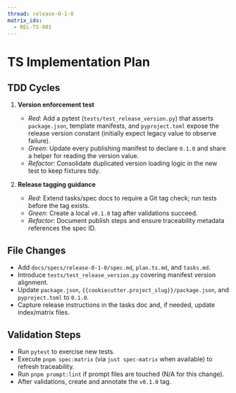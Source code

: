 ```yaml
---
thread: release-0-1-0
matrix_ids:
  - REL-TS-001
---
```


# TS Implementation Plan

## TDD Cycles

1. **Version enforcement test**
   - *Red*: Add a pytest (`tests/test_release_version.py`) that asserts `package.json`, template manifests, and `pyproject.toml` expose the release version constant (initially expect legacy value to observe failure).
   - *Green*: Update every publishing manifest to declare `0.1.0` and share a helper for reading the version value.
   - *Refactor*: Consolidate duplicated version loading logic in the new test to keep fixtures tidy.

2. **Release tagging guidance**
   - *Red*: Extend tasks/spec docs to require a Git tag check; run tests before the tag exists.
   - *Green*: Create a local `v0.1.0` tag after validations succeed.
   - *Refactor*: Document publish steps and ensure traceability metadata references the spec ID.

## File Changes

- Add `docs/specs/release-0-1-0/spec.md`, `plan.ts.md`, and `tasks.md`.
- Introduce `tests/test_release_version.py` covering manifest version alignment.
- Update `package.json`, `{{cookiecutter.project_slug}}/package.json`, and `pyproject.toml` to `0.1.0`.
- Capture release instructions in the tasks doc and, if needed, update index/matrix files.

## Validation Steps

- Run `pytest` to exercise new tests.
- Execute `pnpm spec:matrix` (via `just spec-matrix` when available) to refresh traceability.
- Run `pnpm prompt:lint` if prompt files are touched (N/A for this change).
- After validations, create and annotate the `v0.1.0` tag.
